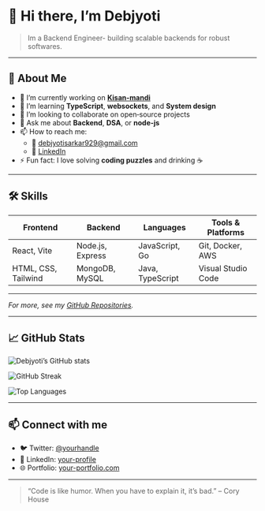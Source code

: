 <!--
  Profile README Template
  Replace all [PLACEHOLDER] text and URLs with your own information!
-->

# 👋 Hi there, I’m Debjyoti

> Im a Backend Engineer- building scalable backends for robust softwares.

---

## 🚀 About Me

- 🔭 I’m currently working on **[Kisan-mandi](https://github.com/Debzoti/Kisan-Mandi)**  
- 🌱 I’m learning **TypeScript**, **websockets**, and **System design**  
- 👯 I’m looking to collaborate on open‑source projects  
- 💬 Ask me about **Backend**, **DSA**, or **node-js**  
- 📫 How to reach me:
  - 📧 [debjyotisarkar929@gmail.com](mailto:debjyotisarkar929@gmail.com)
  - 💼 [LinkedIn](https://www.linkedin.com/in/vicky990/)
- ⚡ Fun fact: I love solving **coding puzzles** and drinking ☕

---

## 🛠️ Skills

| Frontend         | Backend          | Languages        | Tools & Platforms     |
| ---------------- | ---------------- | ---------------- | --------------------- |
| React, Vite      | Node.js, Express | JavaScript, Go   | Git, Docker, AWS      |
| HTML, CSS, Tailwind | MongoDB, MySQL | Java, TypeScript | Visual Studio Code    |

---

_For more, see my [GitHub Repositories](https://github.com/Debzoti?tab=repositories)._

---

## 📈 GitHub Stats

![Debjyoti’s GitHub stats](https://github-readme-stats.vercel.app/api?username=Debzoti&show_icons=true&theme=radical)

<!-- Current Streak -->
![GitHub Streak](https://github-readme-streak-stats.herokuapp.com/?user=Debzoti&theme=radical)

<!-- Top Languages -->
![Top Languages](https://github-readme-stats.vercel.app/api/top-langs/?username=Debzoti&layout=compact&theme=radical)

---

## 📫 Connect with me

- 🐦 Twitter: [@yourhandle](https://twitter.com/debzoti)
- 💼 LinkedIn: [your-profile](https://www.linkedin.com/in/vicky990/)
- 🌐 Portfolio: [your-portfolio.com](https://your-portfolio.com)

---

> “Code is like humor. When you have to explain it, it’s bad.” – Cory House




<!---
Debzoti/Debzoti is a ✨ special ✨ repository because its `README.md` (this file) appears on your GitHub profile.
You can click the Preview link to take a look at your changes.
--->
